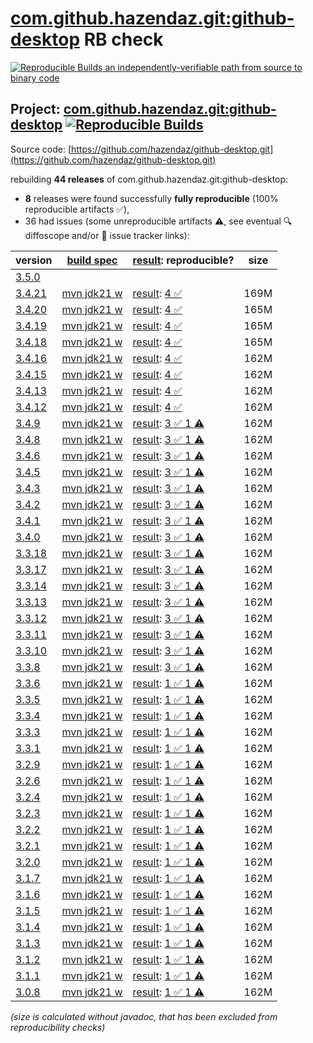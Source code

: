 [com.github.hazendaz.git:github-desktop](https://central.sonatype.com/artifact/com.github.hazendaz.git/github-desktop/versions) RB check
=======

[![Reproducible Builds](https://reproducible-builds.org/images/logos/rb.svg) an independently-verifiable path from source to binary code](https://reproducible-builds.org/)

## Project: [com.github.hazendaz.git:github-desktop](https://central.sonatype.com/artifact/com.github.hazendaz.git/github-desktop/versions) [![Reproducible Builds](https://img.shields.io/endpoint?url=https://raw.githubusercontent.com/jvm-repo-rebuild/reproducible-central/master/content/com/github/hazendaz/git/github-desktop/badge.json)](https://github.com/jvm-repo-rebuild/reproducible-central/blob/master/content/com/github/hazendaz/git/github-desktop/README.md)

Source code: [https://github.com/hazendaz/github-desktop.git](https://github.com/hazendaz/github-desktop.git)

rebuilding **44 releases** of com.github.hazendaz.git:github-desktop:
- **8** releases were found successfully **fully reproducible** (100% reproducible artifacts :white_check_mark:),
- 36 had issues (some unreproducible artifacts :warning:, see eventual :mag: diffoscope and/or :memo: issue tracker links):

| version | [build spec](/BUILDSPEC.md) | [result](https://reproducible-builds.org/docs/jvm/): reproducible? | size |
| -- | --------- | ------ | -- |
| [3.5.0](https://central.sonatype.com/artifact/com.github.hazendaz.git/github-desktop/3.5.0/pom) | | | |
| [3.4.21](https://central.sonatype.com/artifact/com.github.hazendaz.git/github-desktop/3.4.21/pom) | [mvn jdk21 w](github-desktop-3.4.21.buildspec) | [result](github-desktop-3.4.21.buildinfo): [4 :white_check_mark: ](github-desktop-3.4.21.buildcompare) | 169M |
| [3.4.20](https://central.sonatype.com/artifact/com.github.hazendaz.git/github-desktop/3.4.20/pom) | [mvn jdk21 w](github-desktop-3.4.20.buildspec) | [result](github-desktop-3.4.20.buildinfo): [4 :white_check_mark: ](github-desktop-3.4.20.buildcompare) | 165M |
| [3.4.19](https://central.sonatype.com/artifact/com.github.hazendaz.git/github-desktop/3.4.19/pom) | [mvn jdk21 w](github-desktop-3.4.19.buildspec) | [result](github-desktop-3.4.19.buildinfo): [4 :white_check_mark: ](github-desktop-3.4.19.buildcompare) | 165M |
| [3.4.18](https://central.sonatype.com/artifact/com.github.hazendaz.git/github-desktop/3.4.18/pom) | [mvn jdk21 w](github-desktop-3.4.18.buildspec) | [result](github-desktop-3.4.18.buildinfo): [4 :white_check_mark: ](github-desktop-3.4.18.buildcompare) | 165M |
| [3.4.16](https://central.sonatype.com/artifact/com.github.hazendaz.git/github-desktop/3.4.16/pom) | [mvn jdk21 w](github-desktop-3.4.16.buildspec) | [result](github-desktop-3.4.16.buildinfo): [4 :white_check_mark: ](github-desktop-3.4.16.buildcompare) | 162M |
| [3.4.15](https://central.sonatype.com/artifact/com.github.hazendaz.git/github-desktop/3.4.15/pom) | [mvn jdk21 w](github-desktop-3.4.15.buildspec) | [result](github-desktop-3.4.15.buildinfo): [4 :white_check_mark: ](github-desktop-3.4.15.buildcompare) | 162M |
| [3.4.13](https://central.sonatype.com/artifact/com.github.hazendaz.git/github-desktop/3.4.13/pom) | [mvn jdk21 w](github-desktop-3.4.13.buildspec) | [result](github-desktop-3.4.13.buildinfo): [4 :white_check_mark: ](github-desktop-3.4.13.buildcompare) | 162M |
| [3.4.12](https://central.sonatype.com/artifact/com.github.hazendaz.git/github-desktop/3.4.12/pom) | [mvn jdk21 w](github-desktop-3.4.12.buildspec) | [result](github-desktop-3.4.12.buildinfo): [4 :white_check_mark: ](github-desktop-3.4.12.buildcompare) | 162M |
| [3.4.9](https://central.sonatype.com/artifact/com.github.hazendaz.git/github-desktop/3.4.9/pom) | [mvn jdk21 w](github-desktop-3.4.9.buildspec) | [result](github-desktop-3.4.9.buildinfo): [3 :white_check_mark:  1 :warning:](github-desktop-3.4.9.buildcompare) | 162M |
| [3.4.8](https://central.sonatype.com/artifact/com.github.hazendaz.git/github-desktop/3.4.8/pom) | [mvn jdk21 w](github-desktop-3.4.8.buildspec) | [result](github-desktop-3.4.8.buildinfo): [3 :white_check_mark:  1 :warning:](github-desktop-3.4.8.buildcompare) | 162M |
| [3.4.6](https://central.sonatype.com/artifact/com.github.hazendaz.git/github-desktop/3.4.6/pom) | [mvn jdk21 w](github-desktop-3.4.6.buildspec) | [result](github-desktop-3.4.6.buildinfo): [3 :white_check_mark:  1 :warning:](github-desktop-3.4.6.buildcompare) | 162M |
| [3.4.5](https://central.sonatype.com/artifact/com.github.hazendaz.git/github-desktop/3.4.5/pom) | [mvn jdk21 w](github-desktop-3.4.5.buildspec) | [result](github-desktop-3.4.5.buildinfo): [3 :white_check_mark:  1 :warning:](github-desktop-3.4.5.buildcompare) | 162M |
| [3.4.3](https://central.sonatype.com/artifact/com.github.hazendaz.git/github-desktop/3.4.3/pom) | [mvn jdk21 w](github-desktop-3.4.3.buildspec) | [result](github-desktop-3.4.3.buildinfo): [3 :white_check_mark:  1 :warning:](github-desktop-3.4.3.buildcompare) | 162M |
| [3.4.2](https://central.sonatype.com/artifact/com.github.hazendaz.git/github-desktop/3.4.2/pom) | [mvn jdk21 w](github-desktop-3.4.2.buildspec) | [result](github-desktop-3.4.2.buildinfo): [3 :white_check_mark:  1 :warning:](github-desktop-3.4.2.buildcompare) | 162M |
| [3.4.1](https://central.sonatype.com/artifact/com.github.hazendaz.git/github-desktop/3.4.1/pom) | [mvn jdk21 w](github-desktop-3.4.1.buildspec) | [result](github-desktop-3.4.1.buildinfo): [3 :white_check_mark:  1 :warning:](github-desktop-3.4.1.buildcompare) | 162M |
| [3.4.0](https://central.sonatype.com/artifact/com.github.hazendaz.git/github-desktop/3.4.0/pom) | [mvn jdk21 w](github-desktop-3.4.0.buildspec) | [result](github-desktop-3.4.0.buildinfo): [3 :white_check_mark:  1 :warning:](github-desktop-3.4.0.buildcompare) | 162M |
| [3.3.18](https://central.sonatype.com/artifact/com.github.hazendaz.git/github-desktop/3.3.18/pom) | [mvn jdk21 w](github-desktop-3.3.18.buildspec) | [result](github-desktop-3.3.18.buildinfo): [3 :white_check_mark:  1 :warning:](github-desktop-3.3.18.buildcompare) | 162M |
| [3.3.17](https://central.sonatype.com/artifact/com.github.hazendaz.git/github-desktop/3.3.17/pom) | [mvn jdk21 w](github-desktop-3.3.17.buildspec) | [result](github-desktop-3.3.17.buildinfo): [3 :white_check_mark:  1 :warning:](github-desktop-3.3.17.buildcompare) | 162M |
| [3.3.14](https://central.sonatype.com/artifact/com.github.hazendaz.git/github-desktop/3.3.14/pom) | [mvn jdk21 w](github-desktop-3.3.14.buildspec) | [result](github-desktop-3.3.14.buildinfo): [3 :white_check_mark:  1 :warning:](github-desktop-3.3.14.buildcompare) | 162M |
| [3.3.13](https://central.sonatype.com/artifact/com.github.hazendaz.git/github-desktop/3.3.13/pom) | [mvn jdk21 w](github-desktop-3.3.13.buildspec) | [result](github-desktop-3.3.13.buildinfo): [3 :white_check_mark:  1 :warning:](github-desktop-3.3.13.buildcompare) | 162M |
| [3.3.12](https://central.sonatype.com/artifact/com.github.hazendaz.git/github-desktop/3.3.12/pom) | [mvn jdk21 w](github-desktop-3.3.12.buildspec) | [result](github-desktop-3.3.12.buildinfo): [3 :white_check_mark:  1 :warning:](github-desktop-3.3.12.buildcompare) | 162M |
| [3.3.11](https://central.sonatype.com/artifact/com.github.hazendaz.git/github-desktop/3.3.11/pom) | [mvn jdk21 w](github-desktop-3.3.11.buildspec) | [result](github-desktop-3.3.11.buildinfo): [3 :white_check_mark:  1 :warning:](github-desktop-3.3.11.buildcompare) | 162M |
| [3.3.10](https://central.sonatype.com/artifact/com.github.hazendaz.git/github-desktop/3.3.10/pom) | [mvn jdk21 w](github-desktop-3.3.10.buildspec) | [result](github-desktop-3.3.10.buildinfo): [3 :white_check_mark:  1 :warning:](github-desktop-3.3.10.buildcompare) | 162M |
| [3.3.8](https://central.sonatype.com/artifact/com.github.hazendaz.git/github-desktop/3.3.8/pom) | [mvn jdk21 w](github-desktop-3.3.8.buildspec) | [result](github-desktop-3.3.8.buildinfo): [3 :white_check_mark:  1 :warning:](github-desktop-3.3.8.buildcompare) | 162M |
| [3.3.6](https://central.sonatype.com/artifact/com.github.hazendaz.git/github-desktop/3.3.6/pom) | [mvn jdk21 w](github-desktop-3.3.6.buildspec) | [result](github-desktop-3.3.6.buildinfo): [1 :white_check_mark:  1 :warning:](github-desktop-3.3.6.buildcompare) | 162M |
| [3.3.5](https://central.sonatype.com/artifact/com.github.hazendaz.git/github-desktop/3.3.5/pom) | [mvn jdk21 w](github-desktop-3.3.5.buildspec) | [result](github-desktop-3.3.5.buildinfo): [1 :white_check_mark:  1 :warning:](github-desktop-3.3.5.buildcompare) | 162M |
| [3.3.4](https://central.sonatype.com/artifact/com.github.hazendaz.git/github-desktop/3.3.4/pom) | [mvn jdk21 w](github-desktop-3.3.4.buildspec) | [result](github-desktop-3.3.4.buildinfo): [1 :white_check_mark:  1 :warning:](github-desktop-3.3.4.buildcompare) | 162M |
| [3.3.3](https://central.sonatype.com/artifact/com.github.hazendaz.git/github-desktop/3.3.3/pom) | [mvn jdk21 w](github-desktop-3.3.3.buildspec) | [result](github-desktop-3.3.3.buildinfo): [1 :white_check_mark:  1 :warning:](github-desktop-3.3.3.buildcompare) | 162M |
| [3.3.1](https://central.sonatype.com/artifact/com.github.hazendaz.git/github-desktop/3.3.1/pom) | [mvn jdk21 w](github-desktop-3.3.1.buildspec) | [result](github-desktop-3.3.1.buildinfo): [1 :white_check_mark:  1 :warning:](github-desktop-3.3.1.buildcompare) | 162M |
| [3.2.9](https://central.sonatype.com/artifact/com.github.hazendaz.git/github-desktop/3.2.9/pom) | [mvn jdk21 w](github-desktop-3.2.9.buildspec) | [result](github-desktop-3.2.9.buildinfo): [1 :white_check_mark:  1 :warning:](github-desktop-3.2.9.buildcompare) | 162M |
| [3.2.6](https://central.sonatype.com/artifact/com.github.hazendaz.git/github-desktop/3.2.6/pom) | [mvn jdk21 w](github-desktop-3.2.6.buildspec) | [result](github-desktop-3.2.6.buildinfo): [1 :white_check_mark:  1 :warning:](github-desktop-3.2.6.buildcompare) | 162M |
| [3.2.4](https://central.sonatype.com/artifact/com.github.hazendaz.git/github-desktop/3.2.4/pom) | [mvn jdk21 w](github-desktop-3.2.4.buildspec) | [result](github-desktop-3.2.4.buildinfo): [1 :white_check_mark:  1 :warning:](github-desktop-3.2.4.buildcompare) | 162M |
| [3.2.3](https://central.sonatype.com/artifact/com.github.hazendaz.git/github-desktop/3.2.3/pom) | [mvn jdk21 w](github-desktop-3.2.3.buildspec) | [result](github-desktop-3.2.3.buildinfo): [1 :white_check_mark:  1 :warning:](github-desktop-3.2.3.buildcompare) | 162M |
| [3.2.2](https://central.sonatype.com/artifact/com.github.hazendaz.git/github-desktop/3.2.2/pom) | [mvn jdk21 w](github-desktop-3.2.2.buildspec) | [result](github-desktop-3.2.2.buildinfo): [1 :white_check_mark:  1 :warning:](github-desktop-3.2.2.buildcompare) | 162M |
| [3.2.1](https://central.sonatype.com/artifact/com.github.hazendaz.git/github-desktop/3.2.1/pom) | [mvn jdk21 w](github-desktop-3.2.1.buildspec) | [result](github-desktop-3.2.1.buildinfo): [1 :white_check_mark:  1 :warning:](github-desktop-3.2.1.buildcompare) | 162M |
| [3.2.0](https://central.sonatype.com/artifact/com.github.hazendaz.git/github-desktop/3.2.0/pom) | [mvn jdk21 w](github-desktop-3.2.0.buildspec) | [result](github-desktop-3.2.0.buildinfo): [1 :white_check_mark:  1 :warning:](github-desktop-3.2.0.buildcompare) | 162M |
| [3.1.7](https://central.sonatype.com/artifact/com.github.hazendaz.git/github-desktop/3.1.7/pom) | [mvn jdk21 w](github-desktop-3.1.7.buildspec) | [result](github-desktop-3.1.7.buildinfo): [1 :white_check_mark:  1 :warning:](github-desktop-3.1.7.buildcompare) | 162M |
| [3.1.6](https://central.sonatype.com/artifact/com.github.hazendaz.git/github-desktop/3.1.6/pom) | [mvn jdk21 w](github-desktop-3.1.6.buildspec) | [result](github-desktop-3.1.6.buildinfo): [1 :white_check_mark:  1 :warning:](github-desktop-3.1.6.buildcompare) | 162M |
| [3.1.5](https://central.sonatype.com/artifact/com.github.hazendaz.git/github-desktop/3.1.5/pom) | [mvn jdk21 w](github-desktop-3.1.5.buildspec) | [result](github-desktop-3.1.5.buildinfo): [1 :white_check_mark:  1 :warning:](github-desktop-3.1.5.buildcompare) | 162M |
| [3.1.4](https://central.sonatype.com/artifact/com.github.hazendaz.git/github-desktop/3.1.4/pom) | [mvn jdk21 w](github-desktop-3.1.4.buildspec) | [result](github-desktop-3.1.4.buildinfo): [1 :white_check_mark:  1 :warning:](github-desktop-3.1.4.buildcompare) | 162M |
| [3.1.3](https://central.sonatype.com/artifact/com.github.hazendaz.git/github-desktop/3.1.3/pom) | [mvn jdk21 w](github-desktop-3.1.3.buildspec) | [result](github-desktop-3.1.3.buildinfo): [1 :white_check_mark:  1 :warning:](github-desktop-3.1.3.buildcompare) | 162M |
| [3.1.2](https://central.sonatype.com/artifact/com.github.hazendaz.git/github-desktop/3.1.2/pom) | [mvn jdk21 w](github-desktop-3.1.2.buildspec) | [result](github-desktop-3.1.2.buildinfo): [1 :white_check_mark:  1 :warning:](github-desktop-3.1.2.buildcompare) | 162M |
| [3.1.1](https://central.sonatype.com/artifact/com.github.hazendaz.git/github-desktop/3.1.1/pom) | [mvn jdk21 w](github-desktop-3.1.1.buildspec) | [result](github-desktop-3.1.1.buildinfo): [1 :white_check_mark:  1 :warning:](github-desktop-3.1.1.buildcompare) | 162M |
| [3.0.8](https://central.sonatype.com/artifact/com.github.hazendaz.git/github-desktop/3.0.8/pom) | [mvn jdk21 w](github-desktop-3.0.8.buildspec) | [result](github-desktop-3.0.8.buildinfo): [1 :white_check_mark:  1 :warning:](github-desktop-3.0.8.buildcompare) | 162M |

<i>(size is calculated without javadoc, that has been excluded from reproducibility checks)</i>
